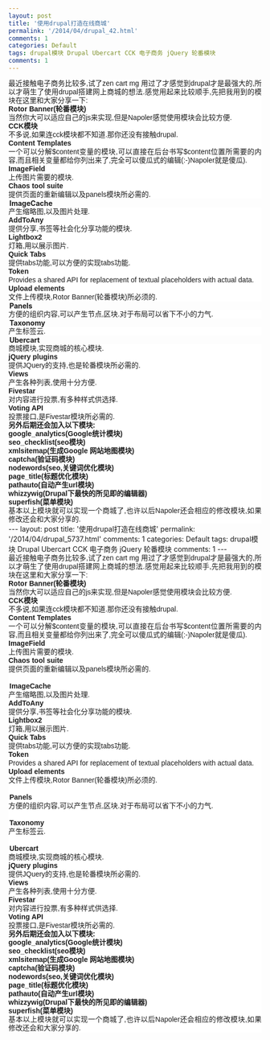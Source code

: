```yaml
---
layout: post
title: '使用drupal打造在线商城'
permalink: '/2014/04/drupal_42.html'
comments: 1
categories: Default
tags: drupal模块 Drupal Ubercart CCK 电子商务 jQuery 轮番模块
comments: 1
---
```

<div style="background-color: white; font-family: Arial, Verdana, sans-serif; font-size: 14px; line-height: 17px; text-align: justify;">最近接触电子商务比较多,试了zen cart mg 用过了才感觉到drupal才是最强大的,所以才萌生了使用drupal搭建网上商城的想法.感觉用起来比较顺手,先把我用到的模块在这里和大家分享一下:</div>

<div style="background-color: white; font-family: Arial, Verdana, sans-serif; font-size: 14px; line-height: 17px; text-align: justify;"><span><span><span><span><strong>Rotor Banner(轮番模块)</strong></span></span></span></span></div>

<div style="background-color: white; font-family: Arial, Verdana, sans-serif; font-size: 14px; line-height: 17px; text-align: justify;"><span>当然你大可以适应自己的js来实现,但是Napoler感觉使用模块会比较方便.</span></div>

<div style="background-color: white; font-family: Arial, Verdana, sans-serif; font-size: 14px; line-height: 17px; text-align: justify;"><span><span><span><span><strong>CCK模块</strong></span></span></span></span></div>

<div style="background-color: white; font-family: Arial, Verdana, sans-serif; font-size: 14px; line-height: 17px; text-align: justify;"><span>不多说,如果连cck模块都不知道.那你还没有接触drupal.</span></div>

<div style="background-color: white; font-family: Arial, Verdana, sans-serif; font-size: 14px; line-height: 17px; text-align: justify;"><span><span><span><span><strong>Content Templates</strong></span></span></span></span></div>

<div style="background-color: white; font-family: Arial, Verdana, sans-serif; font-size: 14px; line-height: 17px; text-align: justify;"><span>一个可以分解$content变量的模块,可以直接在后台书写$content位置所需要的内容,而且相关变量都给你列出来了,完全可以傻瓜式的编辑(:-)Napoler就是傻瓜).</span></div>

<div style="background-color: white; font-family: Arial, Verdana, sans-serif; font-size: 14px; line-height: 17px; text-align: justify;"><span><span></span></span></div>

<div style="background-color: white; font-family: Arial, Verdana, sans-serif; font-size: 14px; text-align: justify;"><label for="edit-status-imagefield"></label></div>

<div style="background-color: white; font-family: Arial, Verdana, sans-serif; font-size: 14px; line-height: 17px; text-align: justify;"><strong>ImageField</strong></div>

<div style="background-color: white; font-family: Arial, Verdana, sans-serif; font-size: 14px; line-height: 17px; text-align: justify;"><span>上传图片需要的模块.</span></div>

<div style="background-color: white; font-family: Arial, Verdana, sans-serif; font-size: 14px; line-height: 17px; text-align: justify;"><span><span><span><span><span><span><span><span><span><span><span><span><span><span><span><span><span><span><span><span><span><strong>Chaos tool suite</strong></span></span></span></span></span></span></span></span></span></span></span></span></span></span></span></span></span></span></span></span></span></div>

<div style="background-color: white; font-family: Arial, Verdana, sans-serif; font-size: 14px; line-height: 17px; text-align: justify;"><span>提供页面的重新编辑以及panels模块所必需的.</span></div>

<div style="background-color: white; font-family: Arial, Verdana, sans-serif; font-size: 14px; line-height: 17px; text-align: justify;"><span></span></div>

<legend><strong>ImageCache</strong></legend>

<div style="background-color: white; font-family: Arial, Verdana, sans-serif; font-size: 14px; line-height: 17px; text-align: justify;"></div>

<div style="background-color: white; font-family: Arial, Verdana, sans-serif; font-size: 14px; line-height: 17px; text-align: justify;"><span>产生缩略图,以及图片处理.</span></div>

<div style="background-color: white; font-family: Arial, Verdana, sans-serif; font-size: 14px; line-height: 17px; text-align: justify;"><span><span><span><span><span><span><span><span><span><span><span><span><span><span><span><span><span><span><span><span><span><span><span><span><strong>AddToAny</strong></span></span></span></span></span></span></span></span></span></span></span></span></span></span></span></span></span></span></span></span></span></span></span></span></div>

<div style="background-color: white; font-family: Arial, Verdana, sans-serif; font-size: 14px; line-height: 17px; text-align: justify;"><span>提供分享,书签等社会化分享功能的模块.</span></div>

<div style="background-color: white; font-family: Arial, Verdana, sans-serif; font-size: 14px; line-height: 17px; text-align: justify;"><span><span><span><span><span><span><span><span><span><span><span><span><span><span><span><span><span><span><span><span><span><span><span><span><span><span><span><span><span><span><span><span><span><strong>Lightbox2</strong></span></span></span></span></span></span></span></span></span></span></span></span></span></span></span></span></span></span></span></span></span></span></span></span></span></span></span></span></span></span></span></span></span></div>

<div style="background-color: white; font-family: Arial, Verdana, sans-serif; font-size: 14px; line-height: 17px; text-align: justify;"><span>灯箱,用以展示图片.</span></div>

<div style="background-color: white; font-family: Arial, Verdana, sans-serif; font-size: 14px; line-height: 17px; text-align: justify;"><span><span><span><span><span><span><span><span><span><span><span><span><span><span><span><span><span><span><span><span><span><span><span><span><span><span><span><span><span><span><span><span><span><span><span><span><span><span><strong>Quick Tabs</strong></span></span></span></span></span></span></span></span></span></span></span></span></span></span></span></span></span></span></span></span></span></span></span></span></span></span></span></span></span></span></span></span></span></span></span></span></span></span></div>

<div style="background-color: white; font-family: Arial, Verdana, sans-serif; font-size: 14px; line-height: 17px; text-align: justify;"><span>提供tabs功能,可以方便的实现tabs功能.</span></div>

<div style="background-color: white; font-family: Arial, Verdana, sans-serif; font-size: 14px; line-height: 17px; text-align: justify;"><span><span><span><span><span><span><span><span><span><span><span><span><span><span><span><span><span><span><span><span><span><span><span><span><span><span><span><span><span><span><span><span><span><span><span><span><span><span><span><span><span><span><span><strong>Token</strong></span></span></span></span></span></span></span></span></span></span></span></span></span></span></span></span></span></span></span></span></span></span></span></span></span></span></span></span></span></span></span></span></span></span></span></span></span></span></span></span></span></span></span></div>

<div style="background-color: white; font-family: Arial, Verdana, sans-serif; font-size: 14px; line-height: 17px; text-align: justify;"><span>Provides a shared API for replacement of textual placeholders with actual data.</span></div>

<div style="background-color: white; font-family: Arial, Verdana, sans-serif; font-size: 14px; line-height: 17px; text-align: justify;"><span><span><span><span><span><span><span><span><span><span><span><span><span><span><span><span><span><span><span><span><span><span><span><span><span><span><span><span><span><span><span><span><span><span><span><span><span><span><span><span><span><span><span><span><span><span><span><span><span><span><span><span><span><strong>Upload elements</strong></span></span></span></span></span></span></span></span></span></span></span></span></span></span></span></span></span></span></span></span></span></span></span></span></span></span></span></span></span></span></span></span></span></span></span></span></span></span></span></span></span></span></span></span></span></span></span></span></span></span></span></span></span></div>

<div style="background-color: white; font-family: Arial, Verdana, sans-serif; font-size: 14px; line-height: 17px; text-align: justify;"><span>文件上传模块,</span>Rotor Banner(轮番模块)所必须的.</div>

<div style="background-color: white; font-family: Arial, Verdana, sans-serif; font-size: 14px; line-height: 17px; text-align: justify;"><span></span></div>

<legend><strong>Panels</strong></legend>

<div style="background-color: white; font-family: Arial, Verdana, sans-serif; font-size: 14px; line-height: 17px; text-align: justify;"></div>

<div style="background-color: white; font-family: Arial, Verdana, sans-serif; font-size: 14px; line-height: 17px; text-align: justify;"><span>方便的组织内容,可以产生节点,区块.对于布局可以省下不小的力气.</span></div>

<div style="background-color: white; font-family: Arial, Verdana, sans-serif; font-size: 14px; line-height: 17px; text-align: justify;"><span></span></div>

<legend><strong>Taxonomy</strong></legend>

<div style="background-color: white; font-family: Arial, Verdana, sans-serif; font-size: 14px; line-height: 17px; text-align: justify;"></div>

<div style="background-color: white; font-family: Arial, Verdana, sans-serif; font-size: 14px; line-height: 17px; text-align: justify;"><span>产生标签云.</span></div>

<div style="background-color: white; font-family: Arial, Verdana, sans-serif; font-size: 14px; line-height: 17px; text-align: justify;"><span></span></div>

<legend><strong>Ubercart</strong></legend>

<div style="background-color: white; font-family: Arial, Verdana, sans-serif; font-size: 14px; line-height: 17px; text-align: justify;"></div>

<div style="background-color: white; font-family: Arial, Verdana, sans-serif; font-size: 14px; line-height: 17px; text-align: justify;"><span>商城模块,实现商城的核心模块.</span></div>

<div style="background-color: white; font-family: Arial, Verdana, sans-serif; font-size: 14px; line-height: 17px; text-align: justify;"><span><span></span></span></div>

<div style="background-color: white; font-family: Arial, Verdana, sans-serif; font-size: 14px; text-align: justify;"><label for="edit-status-jquery-plugin"></label></div>

<div style="background-color: white; font-family: Arial, Verdana, sans-serif; font-size: 14px; line-height: 17px; text-align: justify;"><strong>jQuery plugins</strong></div>

<div style="background-color: white; font-family: Arial, Verdana, sans-serif; font-size: 14px; line-height: 17px; text-align: justify;"><span>提供JQuery的支持,也是轮番模块所必需的.</span></div>

<div style="background-color: white; font-family: Arial, Verdana, sans-serif; font-size: 14px; line-height: 17px; text-align: justify;"><span><span><span><span><span><span><span><span><span><span><span><span><span><span><span><span><span><span><strong>Views</strong></span></span></span></span></span></span></span></span></span></span></span></span></span></span></span></span></span></span></div>

<div style="background-color: white; font-family: Arial, Verdana, sans-serif; font-size: 14px; line-height: 17px; text-align: justify;">产生各种列表,使用十分方便.</div>

<div style="background-color: white; font-family: Arial, Verdana, sans-serif; font-size: 14px; line-height: 17px; text-align: justify;"><strong>Fivestar</strong></div>

<div style="background-color: white; font-family: Arial, Verdana, sans-serif; font-size: 14px; line-height: 17px; text-align: justify;">对内容进行投票,有多种样式供选择.</div>

<div style="background-color: white; font-family: Arial, Verdana, sans-serif; font-size: 14px; line-height: 17px; text-align: justify;"><span style="font-weight: 800;"><span><span><span><span><strong>Voting API</strong></span></span></span></span></span></div>

<div style="background-color: white; font-family: Arial, Verdana, sans-serif; font-size: 14px; line-height: 17px; text-align: justify;"><span>投票接口,是</span><span>Fivestar模块所必需的.</span></div>

<div style="background-color: white; font-family: Arial, Verdana, sans-serif; font-size: 14px; line-height: 17px; text-align: justify;"><strong>另外后期还会加入以下模块:</strong></div>

<div style="background-color: white; font-family: Arial, Verdana, sans-serif; font-size: 14px; line-height: 17px; text-align: justify;"><span><span><span><span><span style="font-weight: 800;">google_analytics(Google统计模块)</span></span></span></span></span></div>

<div style="background-color: white; font-family: Arial, Verdana, sans-serif; font-size: 14px; line-height: 17px; text-align: justify;"><span><span><span><span><span style="font-weight: 800;">seo_checklist(seo模块)</span></span></span></span></span></div>

<div style="background-color: white; font-family: Arial, Verdana, sans-serif; font-size: 14px; line-height: 17px; text-align: justify;"><span><span><span><span><span style="font-weight: 800;">xmlsitemap(生成Google 网站地图模块)</span></span></span></span></span></div>

<div style="background-color: white; font-family: Arial, Verdana, sans-serif; font-size: 14px; line-height: 17px; text-align: justify;"><span><span><span><span><span style="font-weight: 800;">captcha(验证码模块)</span></span></span></span></span></div>

<div style="background-color: white; font-family: Arial, Verdana, sans-serif; font-size: 14px; line-height: 17px; text-align: justify;"><span><span><span><span><span style="font-weight: 800;">nodewords(seo,关键词优化模块)</span></span></span></span></span></div>

<div style="background-color: white; font-family: Arial, Verdana, sans-serif; font-size: 14px; line-height: 17px; text-align: justify;"><span><span><span><span><span style="font-weight: 800;">page_title(标题优化模块)</span></span></span></span></span></div>

<div style="background-color: white; font-family: Arial, Verdana, sans-serif; font-size: 14px; line-height: 17px; text-align: justify;"><span><span><span><span><span style="font-weight: 800;">pathauto(自动产生url模块)</span></span></span></span></span></div>

<div style="background-color: white; font-family: Arial, Verdana, sans-serif; font-size: 14px; line-height: 17px; text-align: justify;"><span><span><span><span><span style="font-weight: 800;">whizzywig(Drupal下最快的所见即的编辑器)</span></span></span></span></span></div>

<div style="background-color: white; font-family: Arial, Verdana, sans-serif; font-size: 14px; line-height: 17px; text-align: justify;"><span><span><span><span><span><span><span><span><span><span><span><span><span><strong>superfish(菜单模块)</strong></span></span></span></span></span></span></span></span></span></span></span></span></span></div>

<div style="background-color: white; font-family: Arial, Verdana, sans-serif; font-size: 14px; line-height: 17px; text-align: justify;"><span>基本以上模块就可以实现一个商城了,也许以后Napoler还会相应的修改模块,如果修改还会和大家分享的.</span></div>---
layout: post
title: '使用drupal打造在线商城'
permalink: '/2014/04/drupal_5737.html'
comments: 1
categories: Default
tags: drupal模块 Drupal Ubercart CCK 电子商务 jQuery 轮番模块
comments: 1
---
<div style="background-color: white; font-family: Arial, Verdana, sans-serif; font-size: 14px; line-height: 17px; text-align: justify;">最近接触电子商务比较多,试了zen cart mg 用过了才感觉到drupal才是最强大的,所以才萌生了使用drupal搭建网上商城的想法.感觉用起来比较顺手,先把我用到的模块在这里和大家分享一下:</div>

<div style="background-color: white; font-family: Arial, Verdana, sans-serif; font-size: 14px; line-height: 17px; text-align: justify;"><span class="thmr_call"><span class="thmr_call"><span class="thmr_call"><span class="thmr_call"><strong>Rotor Banner(轮番模块)</strong></span></span></span></span></div>

<div style="background-color: white; font-family: Arial, Verdana, sans-serif; font-size: 14px; line-height: 17px; text-align: justify;"><span class="thmr_call">当然你大可以适应自己的js来实现,但是Napoler感觉使用模块会比较方便.</span></div>

<div style="background-color: white; font-family: Arial, Verdana, sans-serif; font-size: 14px; line-height: 17px; text-align: justify;"><span class="thmr_call"><span class="thmr_call"><span class="thmr_call"><span class="thmr_call"><strong>CCK模块</strong></span></span></span></span></div>

<div style="background-color: white; font-family: Arial, Verdana, sans-serif; font-size: 14px; line-height: 17px; text-align: justify;"><span class="thmr_call">不多说,如果连cck模块都不知道.那你还没有接触drupal.</span></div>

<div style="background-color: white; font-family: Arial, Verdana, sans-serif; font-size: 14px; line-height: 17px; text-align: justify;"><span class="thmr_call"><span class="thmr_call"><span class="thmr_call"><span class="thmr_call"><strong>Content Templates</strong></span></span></span></span></div>

<div style="background-color: white; font-family: Arial, Verdana, sans-serif; font-size: 14px; line-height: 17px; text-align: justify;"><span class="thmr_call">一个可以分解$content变量的模块,可以直接在后台书写$content位置所需要的内容,而且相关变量都给你列出来了,完全可以傻瓜式的编辑(:-)Napoler就是傻瓜).</span></div>

<div style="background-color: white; font-family: Arial, Verdana, sans-serif; font-size: 14px; line-height: 17px; text-align: justify;"><span class="thmr_call"><span class="thmr_call"></span></span></div>

<div class="form-item" style="background-color: white; font-family: Arial, Verdana, sans-serif; font-size: 14px; text-align: justify;"><label for="edit-status-imagefield"></label></div>

<div style="background-color: white; font-family: Arial, Verdana, sans-serif; font-size: 14px; line-height: 17px; text-align: justify;"><strong>ImageField</strong></div>

<div style="background-color: white; font-family: Arial, Verdana, sans-serif; font-size: 14px; line-height: 17px; text-align: justify;"><span class="thmr_call">上传图片需要的模块.</span></div>

<div style="background-color: white; font-family: Arial, Verdana, sans-serif; font-size: 14px; line-height: 17px; text-align: justify;"><span class="thmr_call"><span class="thmr_call"><span class="thmr_call"><span class="thmr_call"><span class="thmr_call"><span class="thmr_call"><span class="thmr_call"><span class="thmr_call"><span class="thmr_call"><span class="thmr_call"><span class="thmr_call"><span class="thmr_call"><span class="thmr_call"><span class="thmr_call"><span class="thmr_call"><span class="thmr_call"><span class="thmr_call"><span class="thmr_call"><span class="thmr_call"><span class="thmr_call"><span class="thmr_call"><strong>Chaos tool suite</strong></span></span></span></span></span></span></span></span></span></span></span></span></span></span></span></span></span></span></span></span></span></div>

<div style="background-color: white; font-family: Arial, Verdana, sans-serif; font-size: 14px; line-height: 17px; text-align: justify;"><span class="thmr_call">提供页面的重新编辑以及panels模块所必需的.</span></div>

<div style="background-color: white; font-family: Arial, Verdana, sans-serif; font-size: 14px; line-height: 17px; text-align: justify;"><span class="thmr_call"><br/><legend><strong>ImageCache</strong></legend></span></div>

<div style="background-color: white; font-family: Arial, Verdana, sans-serif; font-size: 14px; line-height: 17px; text-align: justify;"></div>

<div style="background-color: white; font-family: Arial, Verdana, sans-serif; font-size: 14px; line-height: 17px; text-align: justify;"><span class="thmr_call">产生缩略图,以及图片处理.</span></div>

<div style="background-color: white; font-family: Arial, Verdana, sans-serif; font-size: 14px; line-height: 17px; text-align: justify;"><span class="thmr_call"><span class="thmr_call"><span class="thmr_call"><span class="thmr_call"><span class="thmr_call"><span class="thmr_call"><span class="thmr_call"><span class="thmr_call"><span class="thmr_call"><span class="thmr_call"><span class="thmr_call"><span class="thmr_call"><span class="thmr_call"><span class="thmr_call"><span class="thmr_call"><span class="thmr_call"><span class="thmr_call"><span class="thmr_call"><span class="thmr_call"><span class="thmr_call"><span class="thmr_call"><span class="thmr_call"><span class="thmr_call"><span class="thmr_call"><strong>AddToAny</strong></span></span></span></span></span></span></span></span></span></span></span></span></span></span></span></span></span></span></span></span></span></span></span></span></div>

<div style="background-color: white; font-family: Arial, Verdana, sans-serif; font-size: 14px; line-height: 17px; text-align: justify;"><span class="thmr_call">提供分享,书签等社会化分享功能的模块.</span></div>

<div style="background-color: white; font-family: Arial, Verdana, sans-serif; font-size: 14px; line-height: 17px; text-align: justify;"><span class="thmr_call"><span class="thmr_call"><span class="thmr_call"><span class="thmr_call"><span class="thmr_call"><span class="thmr_call"><span class="thmr_call"><span class="thmr_call"><span class="thmr_call"><span class="thmr_call"><span class="thmr_call"><span class="thmr_call"><span class="thmr_call"><span class="thmr_call"><span class="thmr_call"><span class="thmr_call"><span class="thmr_call"><span class="thmr_call"><span class="thmr_call"><span class="thmr_call"><span class="thmr_call"><span class="thmr_call"><span class="thmr_call"><span class="thmr_call"><span class="thmr_call"><span class="thmr_call"><span class="thmr_call"><span class="thmr_call"><span class="thmr_call"><span class="thmr_call"><span class="thmr_call"><span class="thmr_call"><span class="thmr_call"><strong>Lightbox2</strong></span></span></span></span></span></span></span></span></span></span></span></span></span></span></span></span></span></span></span></span></span></span></span></span></span></span></span></span></span></span></span></span></span></div>

<div style="background-color: white; font-family: Arial, Verdana, sans-serif; font-size: 14px; line-height: 17px; text-align: justify;"><span class="thmr_call">灯箱,用以展示图片.</span></div>

<div style="background-color: white; font-family: Arial, Verdana, sans-serif; font-size: 14px; line-height: 17px; text-align: justify;"><span class="thmr_call"><span class="thmr_call"><span class="thmr_call"><span class="thmr_call"><span class="thmr_call"><span class="thmr_call"><span class="thmr_call"><span class="thmr_call"><span class="thmr_call"><span class="thmr_call"><span class="thmr_call"><span class="thmr_call"><span class="thmr_call"><span class="thmr_call"><span class="thmr_call"><span class="thmr_call"><span class="thmr_call"><span class="thmr_call"><span class="thmr_call"><span class="thmr_call"><span class="thmr_call"><span class="thmr_call"><span class="thmr_call"><span class="thmr_call"><span class="thmr_call"><span class="thmr_call"><span class="thmr_call"><span class="thmr_call"><span class="thmr_call"><span class="thmr_call"><span class="thmr_call"><span class="thmr_call"><span class="thmr_call"><span class="thmr_call"><span class="thmr_call"><span class="thmr_call"><span class="thmr_call"><span class="thmr_call"><strong>Quick Tabs</strong></span></span></span></span></span></span></span></span></span></span></span></span></span></span></span></span></span></span></span></span></span></span></span></span></span></span></span></span></span></span></span></span></span></span></span></span></span></span></div>

<div style="background-color: white; font-family: Arial, Verdana, sans-serif; font-size: 14px; line-height: 17px; text-align: justify;"><span class="thmr_call">提供tabs功能,可以方便的实现tabs功能.</span></div>

<div style="background-color: white; font-family: Arial, Verdana, sans-serif; font-size: 14px; line-height: 17px; text-align: justify;"><span class="thmr_call"><span class="thmr_call"><span class="thmr_call"><span class="thmr_call"><span class="thmr_call"><span class="thmr_call"><span class="thmr_call"><span class="thmr_call"><span class="thmr_call"><span class="thmr_call"><span class="thmr_call"><span class="thmr_call"><span class="thmr_call"><span class="thmr_call"><span class="thmr_call"><span class="thmr_call"><span class="thmr_call"><span class="thmr_call"><span class="thmr_call"><span class="thmr_call"><span class="thmr_call"><span class="thmr_call"><span class="thmr_call"><span class="thmr_call"><span class="thmr_call"><span class="thmr_call"><span class="thmr_call"><span class="thmr_call"><span class="thmr_call"><span class="thmr_call"><span class="thmr_call"><span class="thmr_call"><span class="thmr_call"><span class="thmr_call"><span class="thmr_call"><span class="thmr_call"><span class="thmr_call"><span class="thmr_call"><span class="thmr_call"><span class="thmr_call"><span class="thmr_call"><span class="thmr_call"><span class="thmr_call"><strong>Token</strong></span></span></span></span></span></span></span></span></span></span></span></span></span></span></span></span></span></span></span></span></span></span></span></span></span></span></span></span></span></span></span></span></span></span></span></span></span></span></span></span></span></span></span></div>

<div style="background-color: white; font-family: Arial, Verdana, sans-serif; font-size: 14px; line-height: 17px; text-align: justify;"><span class="thmr_call">Provides a shared API for replacement of textual placeholders with actual data.</span></div>

<div style="background-color: white; font-family: Arial, Verdana, sans-serif; font-size: 14px; line-height: 17px; text-align: justify;"><span class="thmr_call"><span class="thmr_call"><span class="thmr_call"><span class="thmr_call"><span class="thmr_call"><span class="thmr_call"><span class="thmr_call"><span class="thmr_call"><span class="thmr_call"><span class="thmr_call"><span class="thmr_call"><span class="thmr_call"><span class="thmr_call"><span class="thmr_call"><span class="thmr_call"><span class="thmr_call"><span class="thmr_call"><span class="thmr_call"><span class="thmr_call"><span class="thmr_call"><span class="thmr_call"><span class="thmr_call"><span class="thmr_call"><span class="thmr_call"><span class="thmr_call"><span class="thmr_call"><span class="thmr_call"><span class="thmr_call"><span class="thmr_call"><span class="thmr_call"><span class="thmr_call"><span class="thmr_call"><span class="thmr_call"><span class="thmr_call"><span class="thmr_call"><span class="thmr_call"><span class="thmr_call"><span class="thmr_call"><span class="thmr_call"><span class="thmr_call"><span class="thmr_call"><span class="thmr_call"><span class="thmr_call"><span class="thmr_call"><span class="thmr_call"><span class="thmr_call"><span class="thmr_call"><span class="thmr_call"><span class="thmr_call"><span class="thmr_call"><span class="thmr_call"><span class="thmr_call"><span class="thmr_call"><strong>Upload elements</strong></span></span></span></span></span></span></span></span></span></span></span></span></span></span></span></span></span></span></span></span></span></span></span></span></span></span></span></span></span></span></span></span></span></span></span></span></span></span></span></span></span></span></span></span></span></span></span></span></span></span></span></span></span></div>

<div style="background-color: white; font-family: Arial, Verdana, sans-serif; font-size: 14px; line-height: 17px; text-align: justify;"><span class="thmr_call">文件上传模块,</span>Rotor Banner(轮番模块)所必须的.</div>

<div style="background-color: white; font-family: Arial, Verdana, sans-serif; font-size: 14px; line-height: 17px; text-align: justify;"><span class="thmr_call"><br/><legend><strong>Panels</strong></legend></span></div>

<div style="background-color: white; font-family: Arial, Verdana, sans-serif; font-size: 14px; line-height: 17px; text-align: justify;"></div>

<div style="background-color: white; font-family: Arial, Verdana, sans-serif; font-size: 14px; line-height: 17px; text-align: justify;"><span class="thmr_call">方便的组织内容,可以产生节点,区块.对于布局可以省下不小的力气.</span></div>

<div style="background-color: white; font-family: Arial, Verdana, sans-serif; font-size: 14px; line-height: 17px; text-align: justify;"><span class="thmr_call"><br/><legend><strong>Taxonomy</strong></legend></span></div>

<div style="background-color: white; font-family: Arial, Verdana, sans-serif; font-size: 14px; line-height: 17px; text-align: justify;"></div>

<div style="background-color: white; font-family: Arial, Verdana, sans-serif; font-size: 14px; line-height: 17px; text-align: justify;"><span class="thmr_call">产生标签云.</span></div>

<div style="background-color: white; font-family: Arial, Verdana, sans-serif; font-size: 14px; line-height: 17px; text-align: justify;"><span class="thmr_call"><br/><legend><strong>Ubercart</strong></legend></span></div>

<div style="background-color: white; font-family: Arial, Verdana, sans-serif; font-size: 14px; line-height: 17px; text-align: justify;"></div>

<div style="background-color: white; font-family: Arial, Verdana, sans-serif; font-size: 14px; line-height: 17px; text-align: justify;"><span class="thmr_call">商城模块,实现商城的核心模块.</span></div>

<div style="background-color: white; font-family: Arial, Verdana, sans-serif; font-size: 14px; line-height: 17px; text-align: justify;"><span class="thmr_call"><span class="thmr_call"></span></span></div>

<div class="form-item" style="background-color: white; font-family: Arial, Verdana, sans-serif; font-size: 14px; text-align: justify;"><label for="edit-status-jquery-plugin"></label></div>

<div style="background-color: white; font-family: Arial, Verdana, sans-serif; font-size: 14px; line-height: 17px; text-align: justify;"><strong>jQuery plugins</strong></div>

<div style="background-color: white; font-family: Arial, Verdana, sans-serif; font-size: 14px; line-height: 17px; text-align: justify;"><span class="thmr_call">提供JQuery的支持,也是轮番模块所必需的.</span></div>

<div style="background-color: white; font-family: Arial, Verdana, sans-serif; font-size: 14px; line-height: 17px; text-align: justify;"><span class="thmr_call"><span class="thmr_call"><span class="thmr_call"><span class="thmr_call"><span class="thmr_call"><span class="thmr_call"><span class="thmr_call"><span class="thmr_call"><span class="thmr_call"><span class="thmr_call"><span class="thmr_call"><span class="thmr_call"><span class="thmr_call"><span class="thmr_call"><span class="thmr_call"><span class="thmr_call"><span class="thmr_call"><span class="thmr_call"><strong>Views</strong></span></span></span></span></span></span></span></span></span></span></span></span></span></span></span></span></span></span></div>

<div style="background-color: white; font-family: Arial, Verdana, sans-serif; font-size: 14px; line-height: 17px; text-align: justify;">产生各种列表,使用十分方便.</div>

<div style="background-color: white; font-family: Arial, Verdana, sans-serif; font-size: 14px; line-height: 17px; text-align: justify;"><strong>Fivestar</strong></div>

<div style="background-color: white; font-family: Arial, Verdana, sans-serif; font-size: 14px; line-height: 17px; text-align: justify;">对内容进行投票,有多种样式供选择.</div>

<div style="background-color: white; font-family: Arial, Verdana, sans-serif; font-size: 14px; line-height: 17px; text-align: justify;"><span style="font-weight: 800;"><span class="thmr_call"><span class="thmr_call"><span class="thmr_call"><span class="thmr_call"><strong>Voting API</strong></span></span></span></span></span></div>

<div style="background-color: white; font-family: Arial, Verdana, sans-serif; font-size: 14px; line-height: 17px; text-align: justify;"><span class="thmr_call">投票接口,是</span><span class="thmr_call">Fivestar模块所必需的.</span></div>

<div style="background-color: white; font-family: Arial, Verdana, sans-serif; font-size: 14px; line-height: 17px; text-align: justify;"><strong>另外后期还会加入以下模块:</strong></div>

<div style="background-color: white; font-family: Arial, Verdana, sans-serif; font-size: 14px; line-height: 17px; text-align: justify;"><span class="thmr_call"><span class="thmr_call"><span class="thmr_call"><span class="thmr_call"><span class="thmr_call" style="font-weight: 800;">google_analytics(Google统计模块)</span></span></span></span></span></div>

<div style="background-color: white; font-family: Arial, Verdana, sans-serif; font-size: 14px; line-height: 17px; text-align: justify;"><span class="thmr_call"><span class="thmr_call"><span class="thmr_call"><span class="thmr_call"><span class="thmr_call" style="font-weight: 800;">seo_checklist(seo模块)</span></span></span></span></span></div>

<div style="background-color: white; font-family: Arial, Verdana, sans-serif; font-size: 14px; line-height: 17px; text-align: justify;"><span class="thmr_call"><span class="thmr_call"><span class="thmr_call"><span class="thmr_call"><span class="thmr_call" style="font-weight: 800;">xmlsitemap(生成Google 网站地图模块)</span></span></span></span></span></div>

<div style="background-color: white; font-family: Arial, Verdana, sans-serif; font-size: 14px; line-height: 17px; text-align: justify;"><span class="thmr_call"><span class="thmr_call"><span class="thmr_call"><span class="thmr_call"><span class="thmr_call" style="font-weight: 800;">captcha(验证码模块)</span></span></span></span></span></div>

<div style="background-color: white; font-family: Arial, Verdana, sans-serif; font-size: 14px; line-height: 17px; text-align: justify;"><span class="thmr_call"><span class="thmr_call"><span class="thmr_call"><span class="thmr_call"><span class="thmr_call" style="font-weight: 800;">nodewords(seo,关键词优化模块)</span></span></span></span></span></div>

<div style="background-color: white; font-family: Arial, Verdana, sans-serif; font-size: 14px; line-height: 17px; text-align: justify;"><span class="thmr_call"><span class="thmr_call"><span class="thmr_call"><span class="thmr_call"><span class="thmr_call" style="font-weight: 800;">page_title(标题优化模块)</span></span></span></span></span></div>

<div style="background-color: white; font-family: Arial, Verdana, sans-serif; font-size: 14px; line-height: 17px; text-align: justify;"><span class="thmr_call"><span class="thmr_call"><span class="thmr_call"><span class="thmr_call"><span class="thmr_call" style="font-weight: 800;">pathauto(自动产生url模块)</span></span></span></span></span></div>

<div style="background-color: white; font-family: Arial, Verdana, sans-serif; font-size: 14px; line-height: 17px; text-align: justify;"><span class="thmr_call"><span class="thmr_call"><span class="thmr_call"><span class="thmr_call"><span class="thmr_call" style="font-weight: 800;">whizzywig(Drupal下最快的所见即的编辑器)</span></span></span></span></span></div>

<div style="background-color: white; font-family: Arial, Verdana, sans-serif; font-size: 14px; line-height: 17px; text-align: justify;"><span class="thmr_call"><span class="thmr_call"><span class="thmr_call"><span class="thmr_call"><span class="thmr_call"><span class="thmr_call"><span class="thmr_call"><span class="thmr_call"><span class="thmr_call"><span class="thmr_call"><span class="thmr_call"><span class="thmr_call"><span class="thmr_call"><strong>superfish(菜单模块)</strong></span></span></span></span></span></span></span></span></span></span></span></span></span></div>

<div style="background-color: white; font-family: Arial, Verdana, sans-serif; font-size: 14px; line-height: 17px; text-align: justify;"><span class="thmr_call">基本以上模块就可以实现一个商城了,也许以后Napoler还会相应的修改模块,如果修改还会和大家分享的.</span></div>